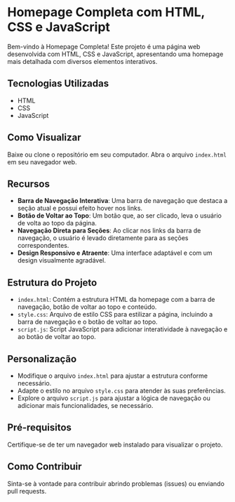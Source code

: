 # Homepage Completa com HTML, CSS e JavaScript

Bem-vindo à Homepage Completa! Este projeto é uma página web desenvolvida com HTML, CSS e JavaScript, apresentando uma homepage mais detalhada com diversos elementos interativos.

## Tecnologias Utilizadas

- HTML
- CSS
- JavaScript

## Como Visualizar

Baixe ou clone o repositório em seu computador.
Abra o arquivo `index.html` em seu navegador web.

## Recursos

- **Barra de Navegação Interativa**: Uma barra de navegação que destaca a seção atual e possui efeito hover nos links.
- **Botão de Voltar ao Topo**: Um botão que, ao ser clicado, leva o usuário de volta ao topo da página.
- **Navegação Direta para Seções**: Ao clicar nos links da barra de navegação, o usuário é levado diretamente para as seções correspondentes.
- **Design Responsivo e Atraente**: Uma interface adaptável e com um design visualmente agradável.

## Estrutura do Projeto

- `index.html`: Contém a estrutura HTML da homepage com a barra de navegação, botão de voltar ao topo e conteúdo.
- `style.css`: Arquivo de estilo CSS para estilizar a página, incluindo a barra de navegação e o botão de voltar ao topo.
- `script.js`: Script JavaScript para adicionar interatividade à navegação e ao botão de voltar ao topo.

## Personalização

- Modifique o arquivo `index.html` para ajustar a estrutura conforme necessário.
- Adapte o estilo no arquivo `style.css` para atender às suas preferências.
- Explore o arquivo `script.js` para ajustar a lógica de navegação ou adicionar mais funcionalidades, se necessário.

## Pré-requisitos

Certifique-se de ter um navegador web instalado para visualizar o projeto.

## Como Contribuir

Sinta-se à vontade para contribuir abrindo problemas (issues) ou enviando pull requests.